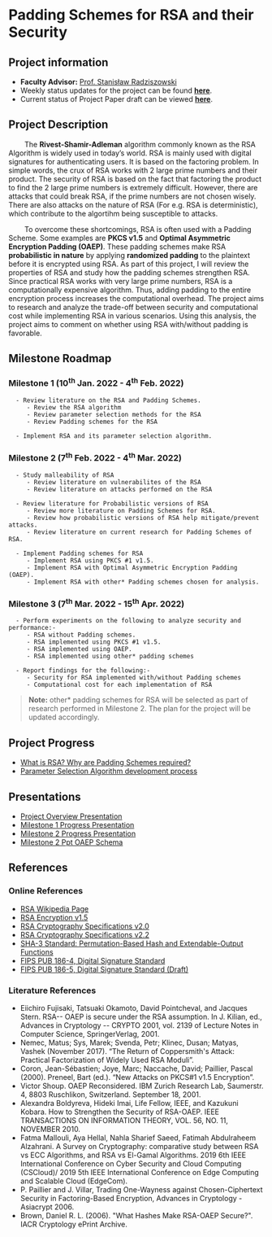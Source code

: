 # Padding Schemes for RSA and their Security

## Project information
   - **Faculty Advisor:** [Prof. Stanisław Radziszowski](https://www.cs.rit.edu/~spr/)
   - Weekly status updates for the project can be found [**here**](weeklyStatus.md).
   - Current status of Project Paper draft can be viewed [**here**](ppaper.pdf).


## Project Description
&nbsp;&nbsp;&nbsp;&nbsp;&nbsp;&nbsp;&nbsp;&nbsp;The **Rivest-Shamir-Adleman** algorithm commonly known as the RSA Algorithm is widely used in today’s world. RSA is mainly used with digital signatures for authenticating users. It is based on the factoring problem. In simple words, the crux of RSA works with 2 large prime numbers and their product. The security of RSA is based on the fact that factoring the product to find the 2 large prime numbers is extremely difficult. However, there are attacks that could break RSA, if the prime numbers are not chosen wisely. There are also attacks on the nature of RSA (For e.g. RSA is deterministic), which contribute to the algortihm being susceptible to attacks.
   
&nbsp;&nbsp;&nbsp;&nbsp;&nbsp;&nbsp;&nbsp;&nbsp;To overcome these shortcomings, RSA is often used with a Padding Scheme. Some examples are **PKCS v1.5** and **Optimal Asymmetric Encryption Padding (OAEP)**. These padding schemes make RSA **probabilistic in nature** by applying **randomized padding** to the plaintext before it is encrypted using RSA. As part of this project, I will review the properties of RSA and study how the padding schemes strengthen RSA. Since practical RSA works with very large prime numbers, RSA is a computationally expensive algorithm. Thus, adding padding to the entire encryption process increases the computational overhead. The project aims to research and analyze the trade-off between security and computational cost while implementing RSA in various scenarios. Using this analysis, the project aims to comment on whether using RSA with/without padding is favorable.


## Milestone Roadmap
### Milestone 1 (10<sup>th</sup> Jan. 2022 - 4<sup>th</sup> Feb. 2022)
      - Review literature on the RSA and Padding Schemes.
         - Review the RSA algorithm
         - Review parameter selection methods for the RSA
         - Review Padding schemes for the RSA

      - Implement RSA and its parameter selection algorithm.

### Milestone 2 (7<sup>th</sup> Feb. 2022 - 4<sup>th</sup> Mar. 2022)
      - Study malleability of RSA
         - Review literature on vulnerabilites of the RSA
         - Review literature on attacks performed on the RSA

      - Review literature for Probabilistic versions of RSA
         - Review more literature on Padding Schemes for RSA.
         - Review how probabilistic versions of RSA help mitigate/prevent attacks.
         - Review literature on current research for Padding Schemes of RSA.

      - Implement Padding schemes for RSA
         - Implement RSA using PKCS #1 v1.5.
         - Implement RSA with Optimal Asymmetric Encryption Padding (OAEP).
         - Implement RSA with other* Padding schemes chosen for analysis.

### Milestone 3 (7<sup>th</sup> Mar. 2022 - 15<sup>th</sup> Apr. 2022)
      - Perform experiments on the following to analyze security and performance:-
         - RSA without Padding schemes.
         - RSA implemented using PKCS #1 v1.5.
         - RSA implemented using OAEP.
         - RSA implemented using other* padding schemes

      - Report findings for the following:-
         - Security for RSA implemented with/without Padding schemes
         - Computational cost for each implementation of RSA

> **Note:** other* padding schemes for RSA will be selected as part of research performed in Milestone 2. The plan for the project will be updated accordingly.

## Project Progress
   - [What is RSA? Why are Padding Schemes required?](rsa_info.md)
   - [Parameter Selection Algorithm development process](prm_slct_info.md)

## Presentations
   - [Project Overview Presentation](pop.pdf)
   - [Milestone 1 Progress Presentation](ppt_021022.pdf)
   - [Milestone 2 Progress Presentation](ppt_031522.pdf)
   - [Milestone 2 Ppt OAEP Schema](OAEP_Schema.png)

## References
### Online References
   - [RSA Wikipedia Page](https://en.wikipedia.org/wiki/RSA_(cryptosystem))
   - [RSA Encryption v1.5](https://datatracker.ietf.org/doc/html/rfc2313)
   - [RSA Cryptography Specifications v2.0](https://datatracker.ietf.org/doc/html/rfc2437)
   - [RSA Cryptography Specifications v2.2](https://datatracker.ietf.org/doc/html/rfc8017)
   - [SHA-3 Standard: Permutation-Based Hash and Extendable-Output Functions](https://nvlpubs.nist.gov/nistpubs/FIPS/NIST.FIPS.202.pdf)
   - [FIPS PUB 186-4, Digital Signature Standard](https://nvlpubs.nist.gov/nistpubs/FIPS/NIST.FIPS.186-4.pdf)
   - [FIPS PUB 186-5, Digital Signature Standard (Draft)](https://nvlpubs.nist.gov/nistpubs/FIPS/NIST.FIPS.186-5-draft.pdf)

### Literature References
   - Eiichiro Fujisaki, Tatsuaki Okamoto, David Pointcheval, and Jacques Stern. RSA-- OAEP is secure under the RSA assumption. In J. Kilian, ed., Advances in Cryptology -- CRYPTO 2001, vol. 2139 of Lecture Notes in Computer Science, SpringerVerlag, 2001.
   - Nemec, Matus; Sys, Marek; Svenda, Petr; Klinec, Dusan; Matyas, Vashek (November 2017). “The Return of Coppersmith's Attack: Practical Factorization of Widely Used RSA Moduli”.
   - Coron, Jean-Sébastien; Joye, Marc; Naccache, David; Paillier, Pascal (2000). Preneel, Bart (ed.). “New Attacks on PKCS#1 v1.5 Encryption”.
   - Victor Shoup. OAEP Reconsidered. IBM Zurich Research Lab, Saumerstr. 4, 8803 Ruschlikon, Switzerland. September 18, 2001.
   - Alexandra Boldyreva, Hideki Imai, Life Fellow, IEEE, and Kazukuni Kobara. How to Strengthen the Security of RSA-OAEP. IEEE TRANSACTIONS ON INFORMATION THEORY, VOL. 56, NO. 11, NOVEMBER 2010.
   - Fatma Mallouli, Aya Hellal, Nahla Sharief Saeed, Fatimah Abdulraheem Alzahrani. A Survey on Cryptography: comparative study between RSA vs ECC Algorithms, and RSA vs El-Gamal Algorithms. 2019 6th IEEE International Conference on Cyber Security and Cloud Computing (CSCloud)/ 2019 5th IEEE International Conference on Edge Computing and Scalable Cloud (EdgeCom).
   - P. Paillier and J. Villar, Trading One-Wayness against Chosen-Ciphertext Security in Factoring-Based Encryption, Advances in Cryptology - Asiacrypt 2006.
   - Brown, Daniel R. L. (2006). "What Hashes Make RSA-OAEP Secure?". IACR Cryptology ePrint Archive.



